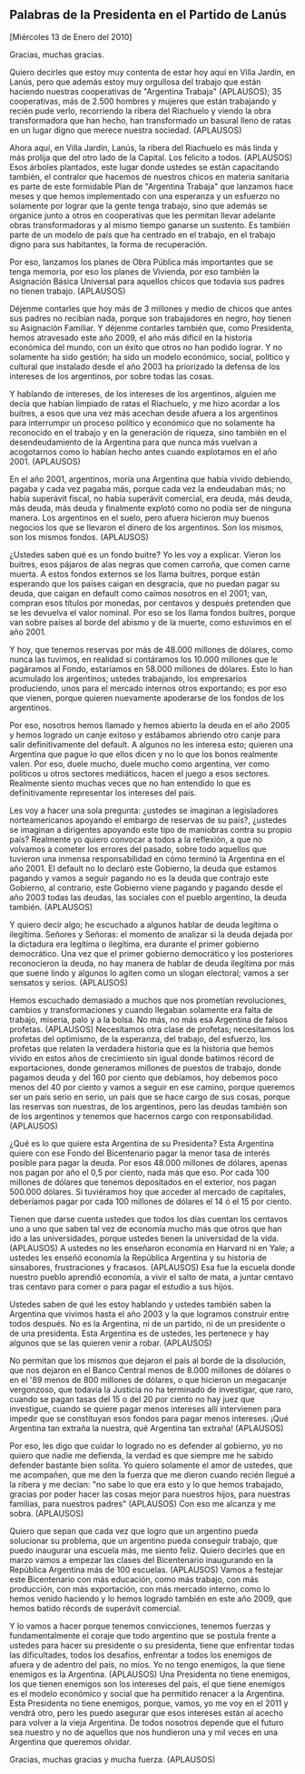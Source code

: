 Palabras de la Presidenta en el Partido de Lanús
------------------------------------------------

[Miércoles 13 de Enero del 2010]

Gracias, muchas gracias.

Quiero decirles que estoy muy contenta de estar hoy aquí en Villa
Jardín, en Lanús, pero que además estoy muy orgullosa del trabajo que
están haciendo nuestras cooperativas de "Argentina Trabaja" (APLAUSOS);
35 cooperativas, más de 2.500 hombres y mujeres que están trabajando y
recién pude verlo, recorriendo la ribera del Riachuelo y viendo la obra
transformadora que han hecho, han transformado un basural lleno de ratas
en un lugar digno que merece nuestra sociedad. (APLAUSOS)

Ahora aquí, en Villa Jardín, Lanús, la ribera del Riachuelo es más linda
y más prolija que del otro lado de la Capital. Los felicito a todos.
(APLAUSOS) Esos árboles plantados, este lugar donde ustedes se están
capacitando también, el contralor que hacemos de nuestros chicos en
materia sanitaria es parte de este formidable Plan de "Argentina
Trabaja" que lanzamos hace meses y que hemos implementado con una
esperanza y un esfuerzo no solamente por lograr que la gente tenga
trabajo, sino que además se organice junto a otros en cooperativas que
les permitan llevar adelante obras transformadoras y al mismo tiempo
ganarse un sustento. Es también parte de un modelo de país que ha
centrado en el trabajo, en el trabajo digno para sus habitantes, la
forma de recuperación.

Por eso, lanzamos los planes de Obra Pública más importantes que se
tenga memoria, por eso los planes de Vivienda, por eso también la
Asignación Básica Universal para aquellos chicos que todavía sus padres
no tienen trabajo. (APLAUSOS)

Déjenme contarles que hoy más de 3 millones y medio de chicos que antes
sus padres no recibían nada, porque son trabajadores en negro, hoy
tienen su Asignación Familiar. Y déjenme contarles también que, como
Presidenta, hemos atravesado este año 2009, el año más difícil en la
historia económica del mundo, con un éxito que otros no han podido
lograr. Y no solamente ha sido gestión; ha sido un modelo económico,
social, político y cultural que instalado desde el año 2003 ha
priorizado la defensa de los intereses de los argentinos, por sobre
todas las cosas.

Y hablando de intereses, de los intereses de los argentinos, alguien me
decía que habían limpiado de ratas el Riachuelo, y me hizo acordar a los
buitres, a esos que una vez más acechan desde afuera a los argentinos
para interrumpir un proceso político y económico que no solamente ha
reconocido en el trabajo y en la generación de riqueza, sino también en
el desendeudamiento de la Argentina para que nunca más vuelvan a
acogotarnos como lo habían hecho antes cuando explotamos en el año 2001.
(APLAUSOS)

En el año 2001, argentinos, moría una Argentina que había vivido
debiendo, pagaba y cada vez pagaba más, porque cada vez la endeudaban
más; no había superávit fiscal, no había superávit comercial, era deuda,
más deuda, más deuda, más deuda y finalmente explotó como no podía ser
de ninguna manera. Los argentinos en el suelo, pero afuera hicieron muy
buenos negocios los que se llevaron el dinero de los argentinos. Son los
mismos, son los mismos fondos. (APLAUSOS)

¿Ustedes saben qué es un fondo buitre? Yo les voy a explicar. Vieron los
buitres, esos pájaros de alas negras que comen carroña, que comen carne
muerta. A estos fondos externos se los llama buitres, porque están
esperando que los países caigan en desgracia, que no puedan pagar su
deuda, que caigan en default como caímos nosotros en el 2001; van,
compran esos títulos por monedas, por centavos y después pretenden que
se les devuelva el valor nominal. Por eso se los llama fondos buitres,
porque van sobre países al borde del abismo y de la muerte, como
estuvimos en el año 2001.

Y hoy, que tenemos reservas por más de 48.000 millones de dólares, como
nunca las tuvimos, en realidad si contáramos los 10.000 millones que le
pagáramos al Fondo, estaríamos en 58.000 millones de dólares. Esto lo
han acumulado los argentinos; ustedes trabajando, los empresarios
produciendo, unos para el mercado internos otros exportando; es por eso
que vienen, porque quieren nuevamente apoderarse de los fondos de los
argentinos.

Por eso, nosotros hemos llamado y hemos abierto la deuda en el año 2005
y hemos logrado un canje exitoso y estábamos abriendo otro canje para
salir definitivamente del default. A algunos no les interesa esto;
quieren una Argentina que pague lo que ellos dicen y no lo que los bonos
realmente valen. Por eso, duele mucho, duele mucho como argentina, ver
como políticos u otros sectores mediáticos, hacen el juego a esos
sectores. Realmente siento muchas veces que no han entendido lo que es
definitivamente representar los intereses del país.

Les voy a hacer una sola pregunta: ¿ustedes se imaginan a legisladores
norteamericanos apoyando el embargo de reservas de su país?, ¿ustedes se
imaginan a dirigentes apoyando este tipo de maniobras contra su propio
país? Realmente yo quiero convocar a todos a la reflexión, a que no
volvamos a cometer los errores del pasado, sobre todo aquellos que
tuvieron una inmensa responsabilidad en cómo terminó la Argentina en el
año 2001. El default no lo declaró este Gobierno, la deuda que estamos
pagando y vamos a seguir pagando no es la deuda que contrajo este
Gobierno, al contrario, este Gobierno viene pagando y pagando desde el
año 2003 todas las deudas, las sociales con el pueblo argentino, la
deuda también. (APLAUSOS)

Y quiero decir algo; he escuchado a algunos hablar de deuda legítima o
ilegítima. Señores y Señoras: el momento de analizar si la deuda dejada
por la dictadura era legítima o ilegítima, era durante el primer
gobierno democrático. Una vez que el primer gobierno democrático y los
posteriores reconocieron la deuda, no hay manera de hablar de deuda
ilegítima por más que suene lindo y algunos lo agiten como un slogan
electoral; vamos a ser sensatos y serios. (APLAUSOS)

Hemos escuchado demasiado a muchos que nos prometían revoluciones,
cambios y transformaciones y cuando llegaban solamente era falta de
trabajo, miseria, palo y a la bolsa. No más, no más esa Argentina de
falsos profetas. (APLAUSOS) Necesitamos otra clase de profetas;
necesitamos los profetas del optimismo, de la esperanza, del trabajo,
del esfuerzo, los profetas que relaten la verdadera historia que es la
historia que hemos vivido en estos años de crecimiento sin igual donde
batimos récord de exportaciones, donde generamos millones de puestos de
trabajo, donde pagamos deuda y del 160 por ciento que debíamos, hoy
debemos poco menos del 40 por ciento y vamos a seguir en ese camino,
porque queremos ser un país serio en serio, un país que se hace cargo de
sus cosas, porque las reservas son nuestras, de los argentinos, pero las
deudas también son de los argentinos y tenemos que hacernos cargo con
responsabilidad. (APLAUSOS)

¿Qué es lo que quiere esta Argentina de su Presidenta? Esta Argentina
quiere con ese Fondo del Bicentenario pagar la menor tasa de interés
posible para pagar la deuda. Por esos 48.000 millones de dólares, apenas
nos pagan por año el 0,5 por ciento, nada más que eso. Por cada 100
millones de dólares que tenemos depositados en el exterior, nos pagan
500.000 dólares. Si tuviéramos hoy que acceder al mercado de capitales,
deberíamos pagar por cada 100 millones de dólares el 14 ó el 15 por
ciento.

Tienen que darse cuenta ustedes que todos los días cuentan los centavos
uno a uno que saben tal vez de economía mucho más que otros que han ido
a las universidades, porque ustedes tienen la universidad de la vida.
(APLAUSOS) A ustedes no les enseñaron economía en Harvard ni en Yale; a
ustedes les enseñó economía la República Argentina y su historia de
sinsabores, frustraciones y fracasos. (APLAUSOS) Esa fue la escuela
donde nuestro pueblo aprendió economía, a vivir el salto de mata, a
juntar centavo tras centavo para comer o para pagar el estudio a sus
hijos.

Ustedes saben de qué les estoy hablando y ustedes también saben la
Argentina que vivimos hasta el año 2003 y la que logramos construir
entre todos después. No es la Argentina, ni de un partido, ni de un
presidente o de una presidenta. Esta Argentina es de ustedes, les
pertenece y hay algunos que se las quieren venir a robar. (APLAUSOS)

No permitan que los mismos que dejaron el país al borde de la
disolución, que nos dejaron en el Banco Central menos de 8.000 millones
de dólares o en el '89 menos de 800 millones de dólares, o que hicieron
un megacanje vergonzoso, que todavía la Justicia no ha terminado de
investigar, que raro, cuando se pagan tasas del 15 o del 20 por ciento
no hay juez que investigue, cuando se quiere pagar menos intereses allí
intervienen para impedir que se constituyan esos fondos para pagar menos
intereses. ¡Qué Argentina tan extraña la nuestra, qué Argentina tan
extraña! (APLAUSOS)

Por eso, les digo que cuidar lo logrado no es defender al gobierno, yo
no quiero que nadie me defienda, la verdad es que siempre me he sabido
defender bastante bien solita. Yo quiero solamente el amor de ustedes,
que me acompañen, que me den la fuerza que me dieron cuando recién
llegué a la ribera y me decían: "no sabe lo que era esto y lo que hemos
trabajado, gracias por poder hacer las cosas mejor para nuestros hijos,
para nuestras familias, para nuestros padres" (APLAUSOS) Con eso me
alcanza y me sobra. (APLAUSOS)

Quiero que sepan que cada vez que logro que un argentino pueda
solucionar su problema, que un argentino pueda conseguir trabajo, que
puedo inaugurar una escuela más, me siento feliz. Quiero decirles que en
marzo vamos a empezar las clases del Bicentenario inaugurando en la
República Argentina más de 100 escuelas. (APLAUSOS) Vamos a festejar
este Bicentenario con más educación, como más trabajo, con más
producción, con más exportación, con más mercado interno, como lo hemos
venido haciendo y lo hemos logrado también en este año 2009, que hemos
batido récords de superávit comercial.

Y lo vamos a hacer porque tenemos convicciones, tenemos fuerzas y
fundamentalmente el coraje que todo argentino que se postula frente a
ustedes para hacer su presidente o su presidenta, tiene que enfrentar
todas las dificultades, todos los desafíos, enfrentar a todos los
enemigos de afuera y de adentro del país, no míos. Yo no tengo enemigos,
la que tiene enemigos es la Argentina. (APLAUSOS) Una Presidenta no
tiene enemigos, los que tienen enemigos son los intereses del país, el
que tiene enemigos es el modelo económico y social que ha permitido
renacer a la Argentina. Esta Presidenta no tiene enemigos, porque,
vamos, yo me voy en el 2011 y vendrá otro, pero les puedo asegurar que
esos intereses están al acecho para volver a la vieja Argentina. De
todos nosotros depende que el futuro sea nuestro y no de aquellos que
nos hundieron una y mil veces en una Argentina que queremos olvidar.

Gracias, muchas gracias y mucha fuerza. (APLAUSOS)

 
